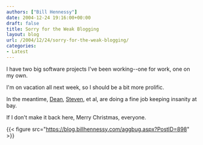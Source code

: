 ```yaml
---
authors: ["Bill Hennessy"]
date: 2004-12-24 19:16:00+00:00
draft: false
title: Sorry for the Weak Blogging
layout: blog
url: /2004/12/24/sorry-for-the-weak-blogging/
categories:
- Latest
---
```


I have two big software projects I've been working--one for work, one on my own.




I'm on vacation all next week, so I should be a bit more prolific.




In the meantime, [Dean](https://www.deanesmay.com), [Steven](https://www.poliblogger.com/), et al, are doing a fine job keeping insanity at bay.




If I don't make it back here, Merry Christmas, everyone. 

{{< figure src="https://blog.billhennessy.com/aggbug.aspx?PostID=898" >}}

